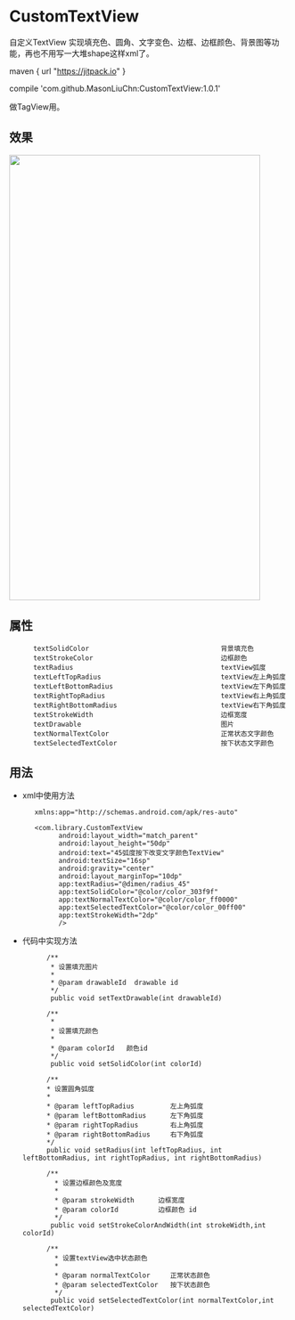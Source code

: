 # CustomTextView

自定义TextView 实现填充色、圆角、文字变色、边框、边框颜色、背景图等功能，再也不用写一大堆shape这样xml了。


maven {
            url "https://jitpack.io"
        }
        
compile 'com.github.MasonLiuChn:CustomTextView:1.0.1'

做TagView用。


## 效果

<img src="https://github.com/jiaowenzheng/CustomTextView/raw/master/pic.png" width="450" height="800"/>  

<br/>

## 属性

          textSolidColor                                 背景填充色
          textStrokeColor                                边框颜色 
          textRadius                                     textView弧度
          textLeftTopRadius                              textView左上角弧度   
          textLeftBottomRadius                           textView左下角弧度
          textRightTopRadius                             textView右上角弧度
          textRightBottomRadius                          textView右下角弧度   
          textStrokeWidth                                边框宽度
          textDrawable                                   图片
          textNormalTextColor                            正常状态文字颜色
          textSelectedTextColor                          按下状态文字颜色
          
## 用法
 * xml中使用方法

          xmlns:app="http://schemas.android.com/apk/res-auto"
          
          <com.library.CustomTextView
                android:layout_width="match_parent"
                android:layout_height="50dp"
                android:text="45弧度按下改变文字颜色TextView"
                android:textSize="16sp"
                android:gravity="center"
                android:layout_marginTop="10dp"
                app:textRadius="@dimen/radius_45"
                app:textSolidColor="@color/color_303f9f"
                app:textNormalTextColor="@color/color_ff0000"
                app:textSelectedTextColor="@color/color_00ff00"
                app:textStrokeWidth="2dp"
                />    
                
 * 代码中实现方法  
 
             /**
              * 设置填充图片
              *
              * @param drawableId  drawable id
              */
              public void setTextDrawable(int drawableId)
              
             /**
              *
              * 设置填充颜色
              *
              * @param colorId   颜色id
              */
              public void setSolidColor(int colorId)  
              
             /**
             * 设置圆角弧度
             *
             * @param leftTopRadius         左上角弧度
             * @param leftBottomRadius      左下角弧度
             * @param rightTopRadius        右上角弧度
             * @param rightBottomRadius     右下角弧度
             */
             public void setRadius(int leftTopRadius, int leftBottomRadius, int rightTopRadius, int rightBottomRadius) 
             
             /**
               * 设置边框颜色及宽度
               *
               * @param strokeWidth      边框宽度
               * @param colorId          边框颜色 id
               */
              public void setStrokeColorAndWidth(int strokeWidth,int colorId)   
              
             /**
               * 设置textView选中状态颜色
               *
               * @param normalTextColor     正常状态颜色
               * @param selectedTextColor   按下状态颜色
               */
              public void setSelectedTextColor(int normalTextColor,int selectedTextColor)    
              
